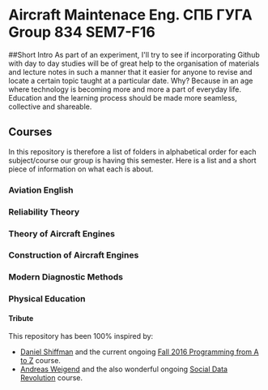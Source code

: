 # Aircraft Maintenace Eng. СПБ ГУГА Group 834 SEM7-F16

##Short Intro
As part of an experiment, I'll try to see if incorporating Github with day to day studies will be of great help to the organisation of materials and lecture notes in such a manner that it easier for anyone to revise and locate a certain topic taught at a particular date.
Why?
Because in an age where technology is becoming more and more a part of everyday life. Education and the learning process should be made more seamless, collective and shareable.

## Courses
In this repository is therefore a list of folders in alphabetical order for each subject/course our group is having this semester. Here is a list and a short piece of information on what each is about.

###  Aviation English

###  Reliability Theory

###  Theory of Aircraft Engines

###  Construction of Aircraft Engines

### Modern Diagnostic Methods

###  Physical Education

<!--###  Aviation English-->

<!--###  Aviation English-->







#### Tribute
 This repository has been 100% inspired by:
 * [Daniel Shiffman](http://shiffman.net/) and the current ongoing [Fall 2016 Programming from A to Z](https://github.com/shiffman/A2Z-F16) course.
 * [Andreas Weigend](http://www.weigend.com/) and the also wonderful ongoing [Social Data Revolution](https://sdr2016.wikispaces.com/) course.
